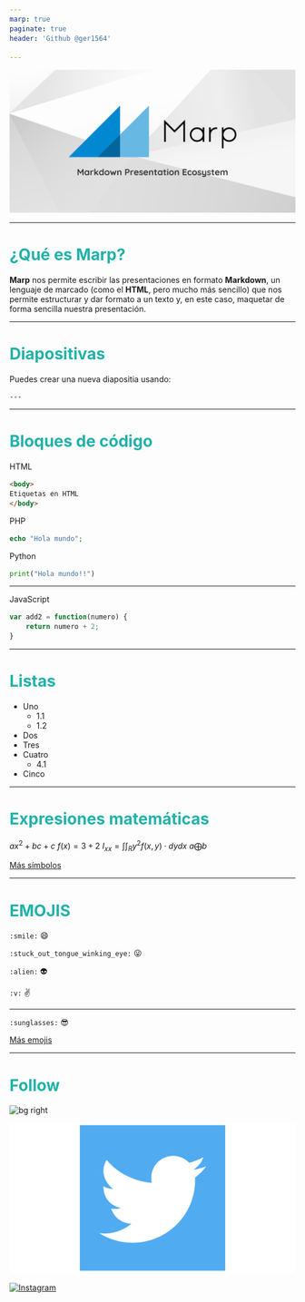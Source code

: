 ```yaml
---
marp: true
paginate: true
header: 'Github @ger1564'

---
```


<!-- Global style -->
<style>
h1 {
  color: #20B2AA;
}

section {
  background: #f5f3ee;
}

</style>

![bg](images/marp.png)

---
# ¿Qué es Marp?
**Marp** nos permite escribir las presentaciones en formato **Markdown**, un lenguaje de marcado (como el **HTML**, pero mucho más sencillo) que nos permite estructurar y dar formato a un texto y, en este caso, maquetar de forma sencilla nuestra presentación.

----

# Diapositivas
Puedes crear una nueva diapositia usando:

```text
---
```


----
# Bloques de código

HTML
```html
<body>
Etiquetas en HTML
</body>
```
PHP
```php
echo "Hola mundo";
```

Python
```python
print("Hola mundo!!")
```
---

JavaScript
```js
var add2 = function(numero) {
	return numero + 2;
}
```
---

# Listas
- Uno
    - 1.1
    - 1.2
- Dos
- Tres
- Cuatro
    - 4.1
- Cinco

---
# Expresiones matemáticas
$ax^2+bc+c$
$f(x)=3+2$
$I_{xx}=\int\int_Ry^2f(x,y)\cdot{}dydx$
$a\bigoplus{b}$

[Más símbolos](https://kapeli.com/cheat_sheets/LaTeX_Math_Symbols.docset/Contents/Resources/Documents/index)

---

# EMOJIS
`:smile:`
 :smile:

`:stuck_out_tongue_winking_eye:`
:stuck_out_tongue_winking_eye:

`:alien:`
:alien:

`:v:`
:v:

---

`:sunglasses:`
:sunglasses:

[Más emojis](https://www.webfx.com/tools/emoji-cheat-sheet/)



---
<!-- _backgroundColor: white     -->
#
#
# Follow

![bg right](https://cdn.pixabay.com/photo/2017/12/18/13/59/create-3026190_960_720.jpg)

[![Twitter][1]][2]

[1]:  images/twitter2.png
[2]:  https://twitter.com/gErmO18/ "Twitter"


[![Instagram][3]][4]

[3]:  images/ig.png
[4]:  https://www.instagram.com/germo_19/ "Instagram"
